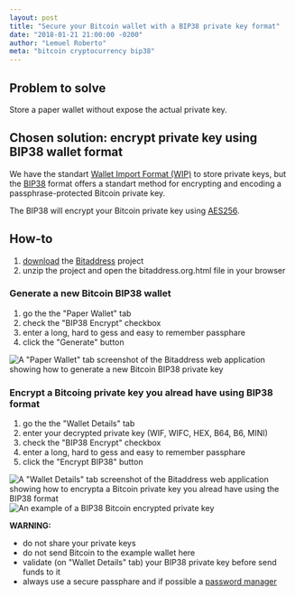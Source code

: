 ```yaml
---
layout: post
title: "Secure your Bitcoin wallet with a BIP38 private key format"
date: "2018-01-21 21:00:00 -0200"
author: "Lemuel Roberto"
meta: "bitcoin cryptocurrency bip38"
---
```


## Problem to solve

Store a paper wallet without expose the actual private key.

## Chosen solution: encrypt private key using BIP38 wallet format

We have the standart [Wallet Import Format (WIP)](https://bitcoin.org/en/glossary/wallet-import-format) to store private keys, but the [BIP38](https://github.com/bitcoin/bips/blob/master/bip-0038.mediawiki) format offers a standart method for encrypting and encoding a passphrase-protected Bitcoin private key.

The BIP38 will encrypt your Bitcoin private key using [AES256](https://en.wikipedia.org/wiki/Advanced_Encryption_Standard).

## How-to

1. [download](https://github.com/pointbiz/bitaddress.org/archive/master.zip) the [Bitaddress](https://github.com/pointbiz/bitaddress.org) project
2. unzip the project and open the bitaddress.org.html file in your browser

### Generate a new Bitcoin BIP38 wallet

1. go the the "Paper Wallet" tab
2. check the "BIP38 Encrypt" checkbox
3. enter a long, hard to gess and easy to remember passphare
4. click the "Generate" button

![A "Paper Wallet" tab screenshot of the Bitaddress web application showing how to generate a new Bitcoin BIP38 private key][generate]

### Encrypt a Bitcoing private key you alread have using BIP38 format

1. go the the "Wallet Details" tab
2. enter your decrypted private key (WIF, WIFC, HEX, B64, B6, MINI)
2. check the "BIP38 Encrypt" checkbox
3. enter a long, hard to gess and easy to remember passphare
4. click the "Encrypt BIP38" button

![A "Wallet Details" tab screenshot of the Bitaddress web application showing how to encrypta a Bitcoin private key you alread have using the BIP38 format][encrypt]
![An example of a BIP38 Bitcoin encrypted private key][encrypted]

**WARNING:**
- do not share your private keys
- do not send Bitcoin to the example wallet here
- validate (on "Wallet Details" tab) your BIP38 private key before send funds to it
- always use a secure passphare and if possible a [password manager](https://en.wikipedia.org/wiki/Password_manager)

[generate]: https://lemuelroberto.github.io/images/2018-01-21-secure-bitcoin-wallet-generate.png "Generate a new Bitcoin BIP38 wallet"
[encrypt]: https://lemuelroberto.github.io/images/2018-01-21-secure-bitcoin-wallet-encrypt.png "Encrypt a Bitcoing private key you alread have using BIP38 format"
[encrypted]: https://lemuelroberto.github.io/images/2018-01-21-secure-bitcoin-wallet-encrypted.png "An encrypted Bitcoin BIP38 private key example"
